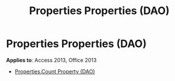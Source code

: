 ﻿---
title: Properties Properties (DAO)
TOCTitle: Properties
ms:assetid: b624704d-8ad9-467f-8c79-d52e632aab9e
ms:mtpsurl: https://msdn.microsoft.com/library/Dn179851(v=office.15)
ms:contentKeyID: 52074060
ms.date: 09/18/2015
mtps_version: v=office.15
---

# Properties Properties (DAO)


**Applies to**: Access 2013, Office 2013



  - [Properties.Count Property (DAO)](properties-count-property-dao.md)

